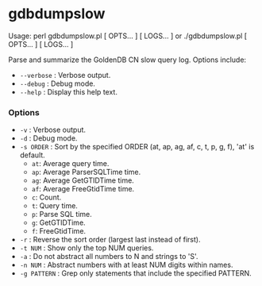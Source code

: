 # gdbdumpslow
Usage: perl gdbdumpslow.pl [ OPTS... ] [ LOGS... ] or ./gdbdumpslow.pl [ OPTS... ] [ LOGS... ]

Parse and summarize the GoldenDB CN slow query log. Options include:

- `--verbose` : Verbose output.
- `--debug` : Debug mode.
- `--help` : Display this help text.

### Options
- `-v` : Verbose output.
- `-d` : Debug mode.
- `-s ORDER` : Sort by the specified ORDER (at, ap, ag, af, c, t, p, g, f), 'at' is default.
  - `at`: Average query time.
  - `ap`: Average ParserSQLTime time.
  - `ag`: Average GetGTIDTime time.
  - `af`: Average FreeGtidTime time.
  - `c`: Count.
  - `t`: Query time.
  - `p`: Parse SQL time.
  - `g`: GetGTIDTime.
  - `f`: FreeGtidTime.
- `-r` : Reverse the sort order (largest last instead of first).
- `-t NUM` : Show only the top NUM queries.
- `-a` : Do not abstract all numbers to N and strings to 'S'.
- `-n NUM` : Abstract numbers with at least NUM digits within names.
- `-g PATTERN` : Grep only statements that include the specified PATTERN.
